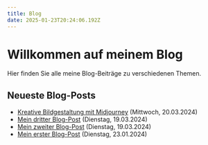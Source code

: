 ```yaml
---
title: Blog
date: 2025-01-23T20:24:06.192Z
---
```


# Willkommen auf meinem Blog

Hier finden Sie alle meine Blog-Beiträge zu verschiedenen Themen.

<section class="latest-posts">
            <h2>Neueste Blog-Posts</h2>
            <ul>
                <li><a href="posts/mein-vierter-post.html">Kreative Bildgestaltung mit Midjourney</a> (Mittwoch, 20.03.2024)</li>
<li><a href="posts/mein-dritter-post.html">Mein dritter Blog-Post</a> (Dienstag, 19.03.2024)</li>
<li><a href="posts/mein-zweiter-post.html">Mein zweiter Blog-Post</a> (Dienstag, 19.03.2024)</li>
<li><a href="posts/mein-erster-post.html">Mein erster Blog-Post</a> (Dienstag, 23.01.2024)</li>
            </ul>
        </section>